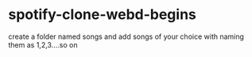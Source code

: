 # spotify-clone-webd-begins
create a folder named songs and add songs of your choice with naming them as 1,2,3....so on
